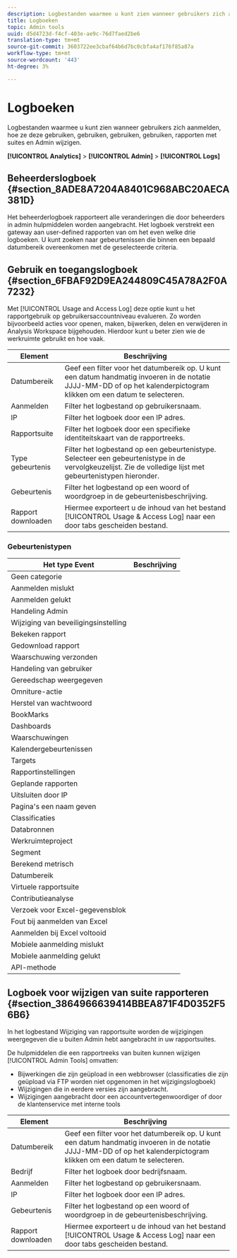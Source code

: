 ```yaml
---
description: Logbestanden waarmee u kunt zien wanneer gebruikers zich aanmelden, hoe ze deze gebruiken, gebruiken, gebruiken, gebruiken, rapporten met suites en Admin wijzigen.
title: Logboeken
topic: Admin tools
uuid: d5d4723d-f4cf-403e-ae9c-76d7faed2be6
translation-type: tm+mt
source-git-commit: 3603722ee3cbaf64b6d7bc0cbfa4af176f85a87a
workflow-type: tm+mt
source-wordcount: '443'
ht-degree: 3%

---
```



# Logboeken

Logbestanden waarmee u kunt zien wanneer gebruikers zich aanmelden, hoe ze deze gebruiken, gebruiken, gebruiken, gebruiken, rapporten met suites en Admin wijzigen.

**[!UICONTROL Analytics]** > **[!UICONTROL Admin]** > **[!UICONTROL Logs]**

## Beheerderslogboek {#section_8ADE8A7204A8401C968ABC20AECA381D}

Het beheerderlogboek rapporteert alle veranderingen die door beheerders in admin hulpmiddelen worden aangebracht. Het logboek verstrekt een gateway aan user-defined rapporten van om het even welke drie logboeken. U kunt zoeken naar gebeurtenissen die binnen een bepaald datumbereik overeenkomen met de geselecteerde criteria.

## Gebruik en toegangslogboek {#section_6FBAF92D9EA244809C45A78A2F0A7232}

Met [!UICONTROL Usage and Access Log] deze optie kunt u het rapportgebruik op gebruikersaccountniveau evalueren. Zo worden bijvoorbeeld acties voor openen, maken, bijwerken, delen en verwijderen in Analysis Workspace bijgehouden. Hierdoor kunt u beter zien wie de werkruimte gebruikt en hoe vaak.

| Element | Beschrijving |
|---|---|
| Datumbereik | Geef een filter voor het datumbereik op. U kunt een datum handmatig invoeren in de notatie JJJJ-MM-DD of op het kalenderpictogram klikken om een datum te selecteren. |
| Aanmelden | Filter het logbestand op gebruikersnaam. |
| IP | Filter het logboek door een IP adres. |
| Rapportsuite | Filter het logboek door een specifieke identiteitskaart van de rapportreeks. |
| Type gebeurtenis | Filter het logbestand op een gebeurtenistype. Selecteer een gebeurtenistype in de vervolgkeuzelijst. Zie de volledige lijst met gebeurtenistypen hieronder. |
| Gebeurtenis | Filter het logbestand op een woord of woordgroep in de gebeurtenisbeschrijving. |
| Rapport downloaden | Hiermee exporteert u de inhoud van het bestand [!UICONTROL Usage & Access Log] naar een door tabs gescheiden bestand. |

### Gebeurtenistypen

| Het type Event | Beschrijving |
| --- |--- |
| Geen categorie |  |
| Aanmelden mislukt |  |
| Aanmelden gelukt |  |
| Handeling Admin |  |
| Wijziging van beveiligingsinstelling |  |
| Bekeken rapport |  |
| Gedownload rapport |  |
| Waarschuwing verzonden |  |
| Handeling van gebruiker |  |
| Gereedschap weergegeven |  |
| Omniture-actie |  |
| Herstel van wachtwoord |  |
| BookMarks |  |
| Dashboards |  |
| Waarschuwingen |  |
| Kalendergebeurtenissen |  |
| Targets |  |
| Rapportinstellingen |  |
| Geplande rapporten |  |
| Uitsluiten door IP |  |
| Pagina&#39;s een naam geven |  |
| Classificaties |  |
| Databronnen |  |
| Werkruimteproject |  |
| Segment |  |
| Berekend metrisch |  |
| Datumbereik |  |
| Virtuele rapportsuite |  |
| Contributieanalyse |  |
| Verzoek voor Excel-gegevensblok |  |
| Fout bij aanmelden van Excel |  |
| Aanmelden bij Excel voltooid |  |
| Mobiele aanmelding mislukt |  |
| Mobiele aanmelding gelukt |  |
| API-methode |  |


## Logboek voor wijzigen van suite rapporteren {#section_3864966639414BBEA871F4D0352F56B6}

In het logbestand Wijziging van rapportsuite worden de wijzigingen weergegeven die u buiten Admin hebt aangebracht in uw rapportsuites.

De hulpmiddelen die een rapportreeks van buiten kunnen wijzigen [!UICONTROL Admin Tools] omvatten:

* Bijwerkingen die zijn geüpload in een webbrowser (classificaties die zijn geüpload via FTP worden niet opgenomen in het wijzigingslogboek)
* Wijzigingen die in eerdere versies zijn aangebracht.
* Wijzigingen aangebracht door een accountvertegenwoordiger of door de klantenservice met interne tools

| Element | Beschrijving |
|---|---|
| Datumbereik | Geef een filter voor het datumbereik op. U kunt een datum handmatig invoeren in de notatie JJJJ-MM-DD of op het kalenderpictogram klikken om een datum te selecteren. |
| Bedrijf | Filter het logboek door bedrijfsnaam. |
| Aanmelden | Filter het logbestand op gebruikersnaam. |
| IP | Filter het logboek door een IP adres. |
| Gebeurtenis | Filter het logbestand op een woord of woordgroep in de gebeurtenisbeschrijving. |
| Rapport downloaden | Hiermee exporteert u de inhoud van het bestand [!UICONTROL Usage & Access Log] naar een door tabs gescheiden bestand. |

